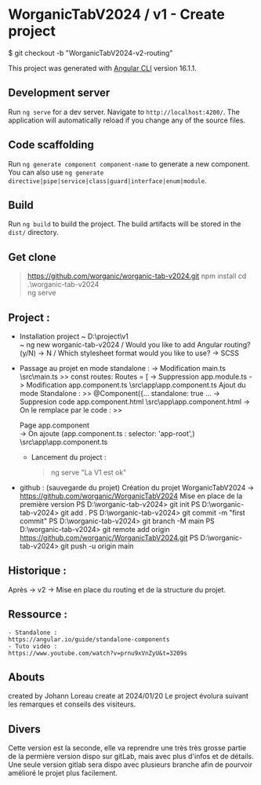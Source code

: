 # WorganicTabV2024 / v1 - Create project
$ git checkout -b "WorganicTabV2024-v2-routing"

This project was generated with [Angular CLI](https://github.com/angular/angular-cli) version 16.1.1.

## Development server

Run `ng serve` for a dev server. Navigate to `http://localhost:4200/`. The application will automatically reload if you change any of the source files.

## Code scaffolding

Run `ng generate component component-name` to generate a new component. You can also use `ng generate directive|pipe|service|class|guard|interface|enum|module`.

## Build

Run `ng build` to build the project. The build artifacts will be stored in the `dist/` directory.

## Get clone 
> https://github.com/worganic/worganic-tab-v2024.git
> npm install
> cd .\worganic-tab-v2024\
> ng serve

## Project :
- Installation project
        ~ D:\project\v1\
        ~ ng new worganic-tab-v2024
            / Would you like to add Angular routing? (y/N) 
                -> N
            / Which stylesheet format would you like to use?
                -> SCSS

- Passage au projet en mode standalone :
        -> Modification main.ts
            \src\main.ts
                >> const routes: Routes = [
        -> Suppression app.module.ts
        -> Modification app.component.ts
            \src\app\app.component.ts
            Ajout du mode Standalone :
                >> @Component({...
                standalone: true
                ...
        -> Suppresion code app.component.html
            \src\app\app.component.html
        -> On le remplace par le code :
                >> <div>Page app.component</div>
        -> On ajoute <app-root></app-root> (app.component.ts : selector: 'app-root',)
            \src\app\app.component.ts 

    - Lancement du project :
        > ng serve
    "La V1 est ok"

- github : (sauvegarde du projet)
    Création du projet WorganicTabV2024
    -> https://github.com/worganic/WorganicTabV2024
    Mise en place de la première version
    PS D:\worganic-tab-v2024> git init
    PS D:\worganic-tab-v2024> git add .
    PS D:\worganic-tab-v2024> git commit -m "first commit"
    PS D:\worganic-tab-v2024> git branch -M main
    PS D:\worganic-tab-v2024> git remote add origin https://github.com/worganic/WorganicTabV2024.git
    PS D:\worganic-tab-v2024> git push -u origin main

## Historique :
Après -> v2 -> Mise en place du routing et de la structure du projet.

## Ressource :
    - Standalone :
    https://angular.io/guide/standalone-components
    - Tuto vidéo :
    https://www.youtube.com/watch?v=prnu9xVnZyU&t=3209s

## Abouts
created by Johann Loreau
create at 2024/01/20
Le project évolura suivant les remarques et conseils des visiteurs.

## Divers
Cette version est la seconde,
elle va reprendre une très très grosse partie de la permière version dispo sur gitLab, mais avec plus d'infos et de détails.
Une seule version gitlab sera dispo avec plusieurs branche afin de pourvoir amélioré le projet plus facilement.